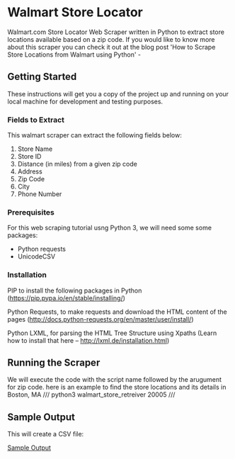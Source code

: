 # Walmart Store Locator
Walmart.com Store Locator Web Scraper written in Python to extract store locations available based on a zip code.
If you would like to know more about this scraper you can check it out at the blog post 'How to Scrape Store Locations from Walmart using Python' - 

## Getting Started
These instructions will get you a copy of the project up and running on your local machine for development and testing purposes.

### Fields to Extract
This walmart scraper can extract the following fields below:
1. Store Name
2. Store ID
3. Distance (in miles) from a given zip code
4. Address
5. Zip Code
6. City
7. Phone Number

### Prerequisites
For this web scraping tutorial usng Python 3, we will need some some packages:
* Python requests
* UnicodeCSV

### Installation
PIP to install the following packages in Python (https://pip.pypa.io/en/stable/installing/)

Python Requests, to make requests and download the HTML content of the pages (http://docs.python-requests.org/en/master/user/install/)

Python LXML, for parsing the HTML Tree Structure using Xpaths (Learn how to install that here – http://lxml.de/installation.html)

## Running the Scraper
We will execute the code with the script name followed by the arugument for zip code. here is an example to find the store locations and
its details in Boston, MA
///
python3 walmart_store_retreiver 20005
///

## Sample Output
This will create a CSV file:

[Sample Output](https://raw.githubusercontent.com/scrapehero/walmart_store_locator/master/20005_stores.csv)
